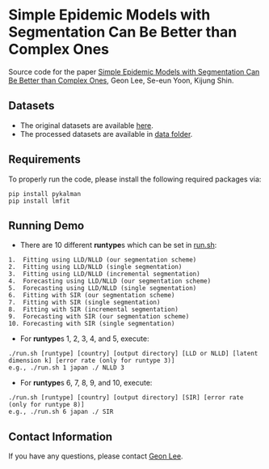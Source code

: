 # Simple Epidemic Models with Segmentation Can Be Better than Complex Ones
Source code for the paper [Simple Epidemic Models with Segmentation Can Be Better than Complex Ones](https://github.com/geonlee0325/covid_segmentation), Geon Lee, Se-eun Yoon, Kijung Shin.

## Datasets
* The original datasets are available [here](https://www.kaggle.com/sudalairajkumar/novel-corona-virus-2019-dataset).
* The processed datasets are available in [data folder](https://github.com/geonlee0325/covid_segmentation/tree/main/data).

## Requirements
To properly run the code, please install the following required packages via:
```setup
pip install pykalman
pip install lmfit
```

## Running Demo
* There are 10 different **runtype**s which can be set in [run.sh](https://github.com/geonlee0325/covid_segmentation/blob/main/code/run.sh):
```setup
1.  Fitting using LLD/NLLD (our segmentation scheme)
2.  Fitting using LLD/NLLD (single segmentation)
3.  Fitting using LLD/NLLD (incremental segmentation)
4.  Forecasting using LLD/NLLD (our segmentation scheme)
5.  Forecasting using LLD/NLLD (single segmentation)
6.  Fitting with SIR (our segmentation scheme)
7.  Fitting with SIR (single segmentation)
8.  Fitting with SIR (incremental segmentation)
9.  Forecasting with SIR (our segmentation scheme)
10. Forecasting with SIR (single segmentation)
```
* For **runtype**s 1, 2, 3, 4, and 5, execute:
```setup
./run.sh [runtype] [country] [output directory] [LLD or NLLD] [latent dimension k] [error rate (only for runtype 3)]
e.g., ./run.sh 1 japan ./ NLLD 3
```
* For **runtype**s 6, 7, 8, 9, and 10, execute:
```setup
./run.sh [runtype] [country] [output directory] [SIR] [error rate (only for runtype 8)]
e.g., ./run.sh 6 japan ./ SIR
```

## Contact Information
If you have any questions, please contact [Geon Lee](https://geonlee0325.github.io/).
